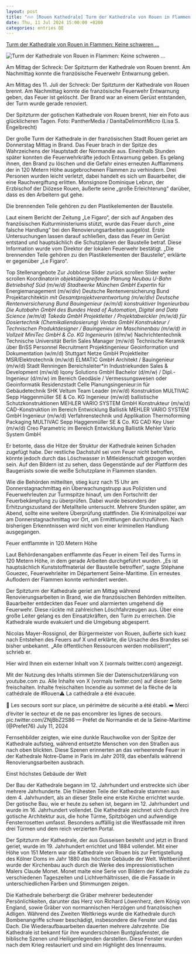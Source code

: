 ```yaml
---
layout: post
title: "🔥🔥 [Rouen Kathedrale] Turm der Kathedrale von Rouen in Flammen: Keine schweren ..."
date: Thu, 11 Jul 2024 15:00:00 +0200
categories: entries DE
---
```

[Turm der Kathedrale von Rouen in Flammen: Keine schweren ...](https://www.ingenieur.de/technik/fachbereiche/bau/rauch-ueber-rouen-gotische-kathedrale-evakuiert-nach-turmbrand/)

![Turm der Kathedrale von Rouen in Flammen: Keine schweren ...](https://www.ingenieur.de/wp-content/uploads/2024/07/panthermedia_27752438_5200x3461-scaled-e1720698782466.jpg)

Am Mittag der Schreck: Der Spitzturm der Kathedrale von Rouen brennt. Am Nachmittag konnte die französische Feuerwehr Entwarnung geben.

Am Mittag des 11. Juli der Schreck: Der Spitzturm der Kathedrale von Rouen brennt. Am Nachmittag konnte die französische Feuerwehr Entwarnung geben, das Feuer ist gelöscht. Der Brand war an einem Gerüst entstanden, der Turm wurde gerade renoviert.

Der Spitzturm der gotischen Kathedrale von Rouen brennt, hier ein Foto aus glücklicheren Tagen. Foto: PantherMedia / DanitaDelimontMicro (Lisa S. Engelbrecht)

Der große Turm der Kathedrale in der französischen Stadt Rouen geriet am Donnerstag Mittag in Brand. Das Feuer brach in der Spitze des Wahrzeichens der Hauptstadt der Normandie aus. Eineinhalb Stunden später konnten die Feuerwehrkräfte jedoch Entwarnung geben. Es gelang ihnen, den Brand zu löschen und die Gefahr eines erneuten Aufflammens der in 120 Metern Höhe ausgebrochenen Flammen zu verhindern. Drei Personen wurden leicht verletzt, dabei handelt es sich um Bauarbeiter, die eine Rauchvergiftung erlitten. Monsignore Dominique Lebrun, der Erzbischof der Diözese Rouen, äußerte seine „große Erleichterung“ darüber, dass es den Arbeitern gut gehe.

Die brennenden Teile gehören zu den Plastikelementen der Baustelle.

Laut einem Bericht der Zeitung „Le Figaro“, der sich auf Angaben des französischen Kulturministeriums stützt, wurde das Feuer durch „eine falsche Handlung“ bei den Renovierungsarbeiten ausgelöst. Erste Untersuchungen lassen darauf schließen, dass das Feuer im Gerüst entstand und hauptsächlich die Schutzplanen der Baustelle betraf. Diese Information wurde vom Direktor der lokalen Feuerwehr bestätigt. „Die brennenden Teile gehören zu den Plastikelementen der Baustelle“, erklärte er gegenüber „Le Figaro“.

Top Stellenangebote Zur Jobbörse Slider zurück scrollen Slider weiter scrollen Koordinator*in objektübergreifende Planung Neubau U-Bahn Betriebshof Süd (m/w/d) Stadtwerke München GmbH Expert*in für Energiemanagement (m/w/div) Deutsche Rentenversicherung Bund Projektarchitekt*in mit Gesamtprojektverantwortung (m/w/div) Deutsche Rentenversicherung Bund Bauingenieur (w/m/d) konstruktiver Ingenieurbau Die Autobahn GmbH des Bundes Head of Automation, Digital and Data Science (w/m/d) Takeda GmbH Projektleiter / Projektabwickler (m/w/d) für Dosiertechnik (Chemikaliendosierung) Verdos GmbH Konstrukteur / Technischen Produktdesigner / Bauingenieur im Maschinenbau (m/w/d) in Vollzeit MiniTec GmbH & Co. KG Ingenieur*in (d/m/w) Nachrichtentechnik Technische Universität Berlin Sales Manager (m/w/d) Technische Keramik über BriSS Personnel Recruitment Projektingenieur Geoinformation und Dokumentation (w/m/d) Stuttgart Netze GmbH Projektleiter MSR/Elektrotechnik (m/w/d) ELMATIC GmbH Architekt / Bauingenieur (m/w/d) Stadt Renningen Bereichsleiter*in Industriekunden Sales & Development (m/w/d) Iqony Solutions GmbH Bachelor (d/m/w) / Dipl.-Ingenieur (d/m/w) im Bereich Geodäsie / Vermessungswesen oder Geoinformatik Residenzstadt Celle Planungsingenieur:in für Gebäudetechnik SHK Veltum Team Leader (m/w/d) Konstruktion MULTIVAC Sepp Haggenmüller SE & Co. KG Ingenieur (m/w/d) ballistische Schutzkonstruktionen MEHLER VARIO SYSTEM GmbH Konstrukteur (m/w/d) CAD-Konstruktion im Bereich Entwicklung Ballistik MEHLER VARIO SYSTEM GmbH Ingenieur (m/w/d) Verfahrenstechnik und Applikation Thermoforming Packaging MULTIVAC Sepp Haggenmüller SE & Co. KG CAD Key User (m/w/d) Creo Parametric im Bereich Entwicklung Ballistik Mehler Vario System GmbH

Er betonte, dass die Hitze der Struktur der Kathedrale keinen Schaden zugefügt habe. Der restliche Dachstuhl sei vom Feuer nicht betroffen, könnte jedoch durch das Löschwasser in Mitleidenschaft gezogen worden sein. Auf den Bildern ist zu sehen, dass Gegenstände auf der Plattform des Baugerüsts sowie die weiße Schutzplane in Flammen standen.

Wie die Behörden mitteilten, stieg kurz nach 15 Uhr am Donnerstagnachmittag ein Überwachungstrupp aus Polizisten und Feuerwehrleuten zur Turmspitze hinauf, um den Fortschritt der Feuerbekämpfung zu überprüfen. Dabei wurde besonders der Erhitzungszustand der Metallteile untersucht. Mehrere Stunden später, am Abend, sollte eine weitere Überprüfung stattfinden. Die Kriminalpolizei war am Donnerstagnachmittag vor Ort, um Ermittlungen durchzuführen. Nach bisherigen Erkenntnissen wird nicht von einer kriminellen Handlung ausgegangen.

Feuer entflammte in 120 Metern Höhe

Laut Behördenangaben entflammte das Feuer in einem Teil des Turms in 120 Metern Höhe, in dem gerade Arbeiten durchgeführt wurden. „Es ist hauptsächlich Kunststoffmaterial der Baustelle betroffen“, sagte Stéphane Gouezec, Feuerwehrleiter im Département Seine-Maritime. Ein erneutes Auflodern der Flammen konnte verhindert werden.

Der Spitzturm der Kathedrale geriet am Mittag während Renovierungsarbeiten in Brand, wie die französischen Behörden mitteilten. Bauarbeiter entdeckten das Feuer und alarmierten umgehend die Feuerwehr. Diese rückte mit zahlreichen Löschfahrzeugen aus. Über eine große Leiter gelang es den Einsatzkräften, den Turm zu erreichen. Die Kathedrale wurde evakuiert und die Umgebung abgesperrt.

Nicolas Mayer-Rossignol, der Bürgermeister von Rouen, äußerte sich kuez nach Entstehen des Feuers auf X und erklärte, die Ursache des Brandes sei bisher unbekannt. „Alle öffentlichen Ressourcen werden mobilisiert“, schrieb er.

Hier wird Ihnen ein externer Inhalt von X (vormals twitter.com) angezeigt.

Mit der Nutzung des Inhalts stimmen Sie der Datenschutzerklärung von youtube.com zu. Alle Inhalte von X (vormals twitter.com) auf dieser Seite freischalten. Inhalte freischalten Incendie au sommet de la flèche de la cathédrale de #Rouen⚠️ La cathédrale a été évacuée.

🚒 Les secours sont sur place, un périmètre de sécurité a été établi. ➡️ Merci d’éviter le secteur et de ne pas encombrer les lignes de secours. pic.twitter.com/ZNjBbZ2S86 — Préfet de Normandie et de la Seine-Maritime (@Prefet76) July 11, 2024

Fernsehbilder zeigten, wie eine dunkle Rauchwolke von der Spitze der Kathedrale aufstieg, während entsetzte Menschen von den Straßen aus nach oben blickten. Diese Szenen erinnerten an das verheerende Feuer in der Kathedrale Notre-Dame in Paris im Jahr 2019, das ebenfalls während Renovierungsarbeiten ausbrach.

Einst höchstes Gebäude der Welt

Der Bau der Kathedrale begann im 12. Jahrhundert und erstreckte sich über mehrere Jahrhunderte. Die frühesten Teile der Kathedrale stammen aus dem 4. Jahrhundert, als an dieser Stelle eine erste Kirche errichtet wurde. Der gotische Bau, wie er heute zu sehen ist, begann im 12. Jahrhundert und wurde im 16. Jahrhundert vollendet. Die Kathedrale zeichnet sich durch ihre gotische Architektur aus, die hohe Türme, Spitzbögen und aufwendige Fensterrosetten umfasst. Besonders auffällig ist die Westfassade mit ihren drei Türmen und dem reich verzierten Portal.

Der Spitzturm der Kathedrale, der aus Gusseisen besteht und jetzt in Brand geriet, wurde im 19. Jahrhundert errichtet und 1884 vollendet. Mit einer Höhe von 151 Metern war die Kathedrale von Rouen bis zur Fertigstellung des Kölner Doms im Jahr 1880 das höchste Gebäude der Welt. Weltberühmt wurde der Kirchenbau auch durch die Werke des impressionistischen Malers Claude Monet. Monet malte eine Serie von Bildern der Kathedrale zu verschiedenen Tageszeiten und Lichtverhältnissen, die die Fassade in unterschiedlichen Farben und Stimmungen zeigen.

Die Kathedrale beherbergt die Gräber mehrerer bedeutender Persönlichkeiten, darunter das Herz von Richard Löwenherz, dem König von England, sowie Gräber von normannischen Herzögen und französischen Adligen. Während des Zweiten Weltkriegs wurde die Kathedrale durch Bombenangriffe schwer beschädigt, insbesondere die Fenster und das Dach. Die Wiederaufbauarbeiten dauerten mehrere Jahrzehnte. Die Kathedrale ist bekannt für ihre wunderschönen Buntglasfenster, die biblische Szenen und Heiligenlegenden darstellen. Diese Fenster wurden nach dem Krieg restauriert und sind ein Highlight des Innenraums.

